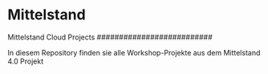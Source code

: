 # Mittelstand

Mittelstand Cloud Projects
##########################

In diesem Repository finden sie alle Workshop-Projekte aus dem Mittelstand 4.0 Projekt
